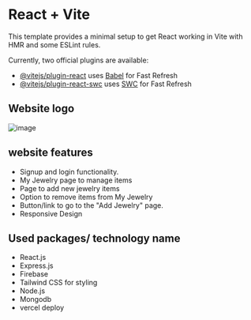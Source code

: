 # React + Vite

This template provides a minimal setup to get React working in Vite with HMR and some ESLint rules.

Currently, two official plugins are available:

- [@vitejs/plugin-react](https://github.com/vitejs/vite-plugin-react/blob/main/packages/plugin-react/README.md) uses [Babel](https://babeljs.io/) for Fast Refresh
- [@vitejs/plugin-react-swc](https://github.com/vitejs/vite-plugin-react-swc) uses [SWC](https://swc.rs/) for Fast Refresh

## Website logo

<img src="https://i.ibb.co/6F5FMbQ/logo.png" alt="image">

## website features

- Signup and login functionality.
- My Jewelry page to manage items
- Page to add new jewelry items
- Option to remove items from My Jewelry
- Button/link to go to the "Add Jewelry" page.
- Responsive Design

## Used packages/ technology name

- React.js
- Express.js
- Firebase
- Tailwind CSS for styling
- Node.js
- Mongodb
- vercel deploy
